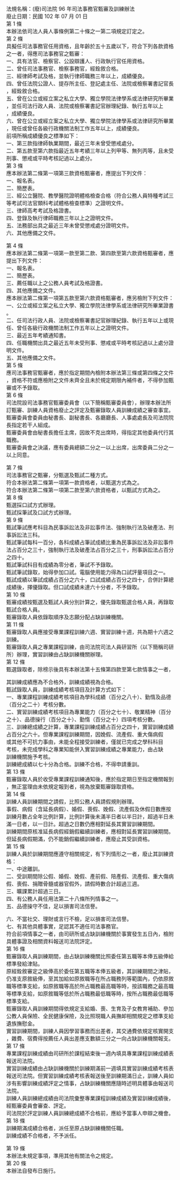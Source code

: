 法規名稱：(廢)司法院 96 年司法事務官甄審及訓練辦法  
廢止日期：民國 102 年 07 月 01 日  
第 1 條  
本辦法依司法人員人事條例第二十條之一第二項規定訂定之。  
第 2 條  
具擬任司法事務官任用資格，且年齡於五十五歲以下，符合下列各款資格  
之一者，得應司法事務官之甄審：  
一、具有法官、檢察官、公設辯護人、行政執行官任用資格。  
二、曾任司法事務官、檢察事務官，經銓敘合格。  
三、經律師考試及格，並執行律師職務三年以上，成績優良。  
四、曾任法院公證人、提存所主任、登記處主任、法院或檢察署書記官長  
，經銓敘合格。  
五、曾在公立或經立案之私立大學、獨立學院法律學系或法律研究所畢業  
，並任司法行政人員、法院或檢察署書記官辦理紀錄、執行五年以上  
，成績優良。  
六、曾在公立或經立案之私立大學、獨立學院法律學系或法律研究所畢業  
，現任或曾任各級行政機關法制工作五年以上，成績優良。  
前項所稱成績優良之標準如下：  
一、第三款指律師執業期間，最近三年未曾受懲戒處分。  
二、第五款至第六款指最近五年考績三年以上列甲等、無列丙等，且未受  
刑事、懲戒或平時考核記過以上處分。  
第 3 條  
應本辦法第二條第一項第三款資格甄審者，應提出下列文件：  
一、報名表。  
二、簡歷表。  
三、經公立醫院、教學醫院證明體格檢查合格（符合公務人員特種考試三  
等考試司法官類科考試體格檢查標準）之證明文件。  
三、律師高考考試及格證書。  
四、登錄及執行律師職務三年以上之證明文件。  
五、法務部出具之最近三年未曾受懲戒處分證明文件。  
六、其他應備之文件。  


第 4 條  
應本辦法第二條第一項第一款至第二款、第四款至第六款資格甄審者，應  
提出下列文件：  
一、報名表。  
二、簡歷表。  
三、薦任職以上之公務人員考試及格證書。  
四、其他應備之文件。  
應本辦法第二條第一項第五款至第六款資格甄審者，應另檢附下列文件：  
一、公立或經立案之私立大學、獨立學院法律學系或法律研究所畢業證書  
。  
二、任司法行政人員、法院或檢察署書記官辦理紀錄、執行五年以上或現  
任、曾任各級行政機關法制工作五年以上之證明文件。  
三、最近五年考績通知書。  
四、任職機關出具之最近五年未受刑事、懲戒或平時考核記過以上處分證  
明文件。  
五、其他應備之文件。  
第 5 條  
應司法事務官甄審者，應於指定期間內檢附本辦法第三條或第四條之文件  
，資格不符或應檢附之文件未齊全且未於規定期限內補件者，不得參加甄  
審或不予錄取。  
第 6 條  
司法院設司法事務官甄審委員會（以下簡稱甄審委員會），辦理本辦法所  
訂甄審、訓練人員資格廢止之評定及甄審錄取人員訓練成績之審查事宜。  
甄審委員會委員由秘書長、副秘書長、各廳廳長、人事處處長及司法院院  
長指定若干人組成。  
甄審委員會由秘書長擔任主席，因故不克出席時，得指定其他委員代行其  
職務。  
甄審委員會之決議，應有委員總額二分之一以上出席，出席委員二分之一  
以上同意。  


第 7 條  
司法事務官之甄審，分甄選及甄試二種方式。  
符合本辦法第二條第一項第一款資格者，以甄選方式為之。  
符合本辦法第二條第一項第二款至第六款資格者，以甄試方式為之。  
第 8 條  
甄選採口試方式辦理。  
甄試採筆試及口試方式辦理。  
第 9 條  
甄試筆試應考科目為民事訴訟法及非訟事件法、強制執行法及破產法、刑  
事訴訟法三科。  
甄試筆試每科一百分，各科成績占筆試成績比重為民事訴訟法及非訟事件  
法占百分之三十，強制執行法及破產法占百分之三十，刑事訴訟法占百分  
之四十。  
甄試筆試科目有成績為零分者，筆試不予錄取。  
甄試筆試錄取，始得參加口試。電腦使用能力得為口試評量項目之一。  
甄試成績以筆試成績占百分之六十，口試成績占百分之四十，合併計算總  
成績後，擇優錄取。但口試成績未達六十分者，不予錄取。  
第 10 條  
甄審成績按甄選及甄試人員分別計算之，優先錄取甄選合格人員，再錄取  
甄試合格人員。  
甄審錄取人員依錄取順序及志願分配占缺訓練機關。  
第 11 條  
甄審錄取人員應接受專業課程訓練六週、實習訓練十週，共為期十六週之  
訓練。  
甄審錄取人員之專業課程訓練，由司法院司法人員研習所（以下簡稱司研  
所）辦理，實習訓練由占缺訓練機關辦理。  
第 12 條  
甄選錄取者，除榜示後具有本辦法第十五條第四款至第七款情事之一者，  


其訓練成績應為不合格外，訓練成績視為合格。  
甄試錄取人員，訓練成績考核項目及計算方式如下：  
一、專業課程訓練成績考核項目為學科成績（百分之八十）、勤惰及品德  
（百分之二十）考核分數。  
二、實習訓練成績考核項目為專業能力（百分之七十）、敬業精神（百分  
之十）、品德操行（百分之十）、勤惰（百分之十）四項考核分數。  
三、訓練總成績之計算，專業課程訓練成績占百分之四十，實習訓練成績  
占百分之六十。但專業課程訓練期間，因娩假、流產假、重大傷病假  
或其他不可抗力事由，未能全程接受訓練者，僅就已完成之學科科目  
考核，未完成學科之專業知能併入實習訓練成績之專業能力，由占缺  
訓練機關施予考核。  
訓練總成績以七十分為合格。訓練不合格，不得申請重訓。  
第 13 條  
甄審錄取人員於收受專業課程訓練通知後，應於指定期日至指定機關報到  
，無正當理由未依規定報到者，視為放棄甄審錄取資格。  
第 14 條  
訓練人員訓練期間之請假，比照公務人員請假規則辦理。  
事假、病假（含延長病假）、婚假、喪假、娩假、流產假及休假日數應按  
訓練月數占全年比例計算，比例計算後未滿半日者以半日計，超過半日未  
滿一日者，以一日計。超過之日數仍應相對延長其實習訓練期間。  
訓練期間原核准延長病假經銷假繼續訓練者，應相對延長實習訓練期間。  
但延長病假期滿，仍不能銷假繼續訓練者，應廢止其受訓資格。  
第 15 條  
訓練人員於訓練期間應遵守相關規定，有下列情形之一者，廢止其訓練資  
格：  
一、中途離訓。  
二、受訓期間除公假、婚假、娩假、產前假、陪產假、流產假、重大傷病  
假、喪假、捐贈骨髓或器官假外，請假時數合計超過三週。  
三、曠課累計超過三日。  
四、有公務人員任用法第二十八條所列情事之一。  
五、品德操守不佳，足以損害司法信譽。  


六、不當社交、理財或言行不檢，足以損害司法信譽。  
七、有其他具體事實，足認其不適任司法事務官。  
符合前項情事之一者，由司研所或占缺訓練機關於事實發生五日內，檢附  
具體事證及相關資料報送司法院評定。  
第 16 條  
甄審錄取人員訓練期間，由占缺訓練機關比照委任第五職等本俸五級俸給  
標準發給津貼。  
原經銓敘審定之級俸高於委任第五職等本俸五級者，其訓練期間之津貼，  
仍准支原敘級俸，至其加給如原敘職等在所占職務列等範圍內，仍依原敘  
職等標準支給，如原敘職等高於所占職務最高職等時，按該職務之最高職  
等標準支給，如原敘職等低於所占職務最低職等時，按所占職務最低職等  
標準支給。  
甄審錄取人員訓練期間得依規定支給婚、喪、生育及子女教育補助、參加  
公教人員保險、全民健康保險，及比照現職人員撫卹相關規定之標準支給  
遺族撫慰金。  
實習訓練期間，訓練人員因學習事務而出差者，其交通費依規定核實開支  
，雜費、宿費得按薦任人員出差應支數額三分之一向占缺訓練機關報支。  
第 17 條  
專業課程訓練成績由司研所於課程結束後一週內填具專業課程訓練成績表  
報送司法院。  
實習訓練成績由占缺訓練機關於訓練期滿前一週填具實習訓練成績考核表  
報送司法院。但實習訓練成績考核表報送後至訓練期滿日止，訓練人員如  
涉有影響訓練成績評定之情事，占缺訓練機關應隨時述明具體事由報送司  
法院。  
訓練人員訓練總成績由司法院彙整專業課程訓練成績及實習訓練成績後，  
經甄審委員會審查、評定。  
司法院於評定訓練人員訓練總成績不合格前，應給予當事人申辯之機會。  
第 18 條  
訓練期滿成績合格者，派任至原占缺訓練機關任職。  
訓練成績不合格者，不予派任。  


第 19 條  
本辦法未規定事項，準用其他有關法令之規定。  
第 20 條  
本辦法自發布日施行。  


